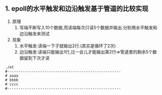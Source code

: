 ## 1. epoll的水平触发和边沿触发基于管道的比较实现
1. 原理
    1. 写端不断写入10个数据,而读端每次只读5个数据并输出.分别用水平触发和边沿触发来测试
2. 现象
    1. 水平触发:读端一下子就输出2行.(其实是循环了2次)
    2. 边沿触发:读端只能输出1行,过一会儿才能输出第2行=>管道里的剩余5个数据留到下次才读
```
./et 
#----------------------------------------------------
# aaaa
# bbbb
# cccc
#----------------------------------------------------

```
